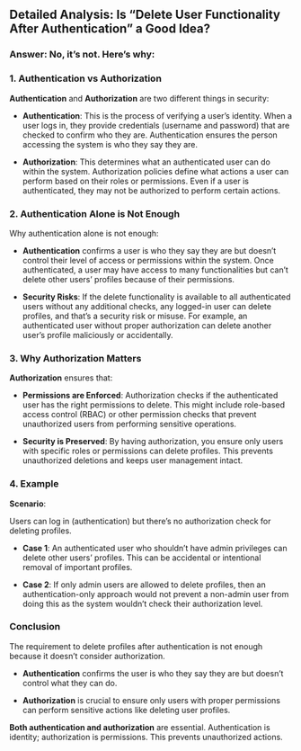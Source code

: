 ## Detailed Analysis: Is “Delete User Functionality After Authentication” a Good Idea?

### Answer: No, it’s not. Here’s why:

### 1. Authentication vs Authorization

**Authentication** and **Authorization** are two different things in security:

- **Authentication**: This is the process of verifying a user’s identity. When a user logs in, they provide credentials (username and password) that are checked to confirm who they are. Authentication ensures the person accessing the system is who they say they are.

- **Authorization**: This determines what an authenticated user can do within the system. Authorization policies define what actions a user can perform based on their roles or permissions. Even if a user is authenticated, they may not be authorized to perform certain actions.

### 2. Authentication Alone is Not Enough

Why authentication alone is not enough:

- **Authentication** confirms a user is who they say they are but doesn’t control their level of access or permissions within the system. Once authenticated, a user may have access to many functionalities but can’t delete other users’ profiles because of their permissions.

- **Security Risks**: If the delete functionality is available to all authenticated users without any additional checks, any logged-in user can delete profiles, and that’s a security risk or misuse. For example, an authenticated user without proper authorization can delete another user’s profile maliciously or accidentally.

### 3. Why Authorization Matters

**Authorization** ensures that:

- **Permissions are Enforced**: Authorization checks if the authenticated user has the right permissions to delete. This might include role-based access control (RBAC) or other permission checks that prevent unauthorized users from performing sensitive operations.

- **Security is Preserved**: By having authorization, you ensure only users with specific roles or permissions can delete profiles. This prevents unauthorized deletions and keeps user management intact.

### 4. Example

**Scenario**:

Users can log in (authentication) but there’s no authorization check for deleting profiles.

- **Case 1**: An authenticated user who shouldn’t have admin privileges can delete other users’ profiles. This can be accidental or intentional removal of important profiles.

- **Case 2**: If only admin users are allowed to delete profiles, then an authentication-only approach would not prevent a non-admin user from doing this as the system wouldn’t check their authorization level.

### Conclusion

The requirement to delete profiles after authentication is not enough because it doesn’t consider authorization.

- **Authentication** confirms the user is who they say they are but doesn’t control what they can do.

- **Authorization** is crucial to ensure only users with proper permissions can perform sensitive actions like deleting user profiles.

**Both authentication and authorization** are essential. Authentication is identity; authorization is permissions. This prevents unauthorized actions.
